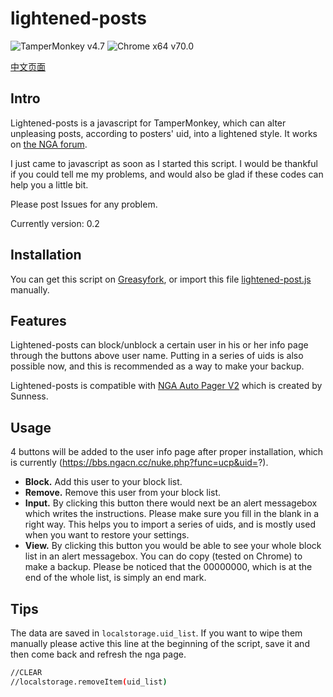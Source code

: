 # lightened-posts
![TamperMonkey v4.7](https://img.shields.io/badge/TamperMonkey-v4.7-brightgreen.svg)
![Chrome x64 v70.0](https://img.shields.io/badge/Chrome%20x64-v70.0-brightgreen.svg)

[中文页面](https://greasyfork.org/zh-CN/scripts/370927-%E6%A0%B9%E6%8D%AEuid%E5%B1%8F%E8%94%BD%E4%B8%BB%E9%A2%98%E5%B8%96%E5%8F%8A%E5%9B%9E%E5%A4%8D-nga)


## Intro

Lightened-posts is a javascript for TamperMonkey, which can alter unpleasing posts, according to posters' uid, into a lightened style. It works on [the NGA forum](bbs.ngacn.cc).

I just came to javascript as soon as I started this script. I would be thankful if you could tell me my problems, and would also be glad if these codes can help you a little bit.

Please post Issues for any problem.

Currently version: 0.2

## Installation

You can get this script on [Greasyfork](https://greasyfork.org/scripts/370927-根据uid屏蔽主题帖及回复-nga), or import this file [lightened-post.js](https://github.com/Elypha/lightened-posts-NGA/blob/master/lightened-post.js) manually.

## Features

Lightened-posts can block/unblock a certain user in his or her info page through the buttons above user name. Putting in a series of uids is also possible now, and this is recommended as a way to make your backup.

Lightened-posts is compatible with [NGA Auto Pager V2](https://greasyfork.org/users/63731) which is created by Sunness.

## Usage

4 buttons will be added to the user info page after proper installation, which is currently (https://bbs.ngacn.cc/nuke.php?func=ucp&uid=?).

* **Block.** Add this user to your block list.
* **Remove.** Remove this user from your block list.
* **Input.** By clicking this button there would next be an alert messagebox which writes the instructions. Please make sure you fill in the blank in a right way. This helps you to import a series of uids, and is mostly used when you want to restore your settings.
* **View.** By clicking this button you would be able to see your whole block list in an alert messagebox. You can do copy (tested on Chrome) to make a backup. Please be noticed that the 00000000, which is at the end of the whole list, is simply an end mark.

## Tips

The data are saved in `localstorage.uid_list`. If you want to wipe them manually please active this line at the beginning of the script, save it and then come back and refresh the nga page.
```bash
//CLEAR
//localstorage.removeItem(uid_list)
```
